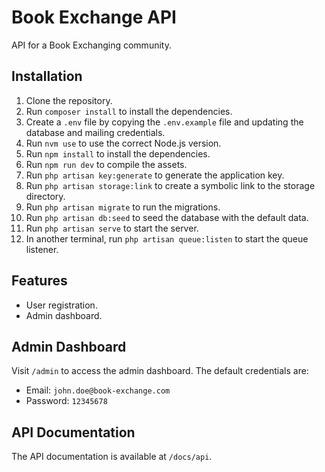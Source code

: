 # Book Exchange API

API for a Book Exchanging community.

## Installation

1. Clone the repository.
2. Run `composer install` to install the dependencies.
3. Create a `.env` file by copying the `.env.example` file and updating the database and mailing credentials.
4. Run `nvm use` to use the correct Node.js version.
5. Run `npm install` to install the dependencies.
6. Run `npm run dev` to compile the assets.
7. Run `php artisan key:generate` to generate the application key.
8. Run `php artisan storage:link` to create a symbolic link to the storage directory.
9. Run `php artisan migrate` to run the migrations.
10. Run `php artisan db:seed` to seed the database with the default data.
11. Run `php artisan serve` to start the server.
12. In another terminal, run `php artisan queue:listen` to start the queue listener.

## Features

- User registration.
- Admin dashboard.

## Admin Dashboard

Visit `/admin` to access the admin dashboard. The default credentials are:

- Email: `john.doe@book-exchange.com`
- Password: `12345678`

## API Documentation

The API documentation is available at `/docs/api`.
